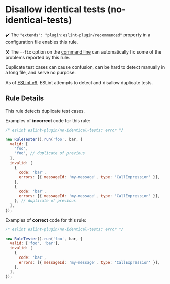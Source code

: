 # Disallow identical tests (no-identical-tests)

✔️ The `"extends": "plugin:eslint-plugin/recommended"` property in a configuration file enables this rule.

⚒️ The `--fix` option on the [command line](https://eslint.org/docs/user-guide/command-line-interface#--fix) can automatically fix some of the problems reported by this rule.

Duplicate test cases can cause confusion, can be hard to detect manually in a long file, and serve no purpose.

As of [ESLint v9](https://github.com/eslint/rfcs/tree/main/designs/2021-stricter-rule-test-validation#disallow-identical-test-cases), ESLint attempts to detect and disallow duplicate tests.

## Rule Details

This rule detects duplicate test cases.

Examples of **incorrect** code for this rule:

```js
/* eslint eslint-plugin/no-identical-tests: error */

new RuleTester().run('foo', bar, {
  valid: [
    'foo',
    'foo', // duplicate of previous
  ],
  invalid: [
    {
      code: 'bar',
      errors: [{ messageId: 'my-message', type: 'CallExpression' }],
    },
    {
      code: 'bar',
      errors: [{ messageId: 'my-message', type: 'CallExpression' }],
    }, // duplicate of previous
  ],
});
```

Examples of **correct** code for this rule:

```js
/* eslint eslint-plugin/no-identical-tests: error */

new RuleTester().run('foo', bar, {
  valid: ['foo', 'bar'],
  invalid: [
    {
      code: 'baz',
      errors: [{ messageId: 'my-message', type: 'CallExpression' }],
    },
  ],
});
```
